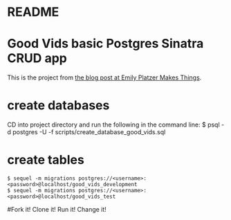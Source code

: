 # README

# Good Vids basic Postgres Sinatra CRUD app

This is the project from [the blog post at Emily Platzer Makes Things](http://emily-platzer-makes-things.herokuapp.com/2014/05/05/sinatra-postgres-app.html).

# create databases

CD into project directory and run the following in the command line:
    $ psql -d postgres -U <username> -f scripts/create_database_good_vids.sql

# create tables

    $ sequel -m migrations postgres://<username>:<password>@localhost/good_vids_development
    $ sequel -m migrations postgres://<username>:<password>@localhost/good_vids_test

#Fork it! Clone it! Run it! Change it!